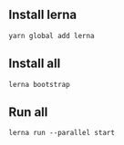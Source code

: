 ## Install lerna

```
yarn global add lerna
```

## Install all

```
lerna bootstrap
```

## Run all

```
lerna run --parallel start
```